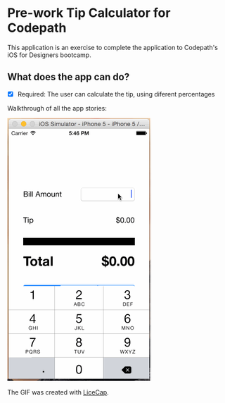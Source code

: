 # Pre-work Tip Calculator for Codepath

This application is an exercise to complete the application to Codepath's iOS for Designers bootcamp.

## What does the app can do?

* [x] Required: The user can calculate the tip, using diferent percentages 

Walkthrough of all the app stories:

![Video Walkthrough](tips.gif)

The GIF was created with [LiceCap](http://www.cockos.com/licecap/).